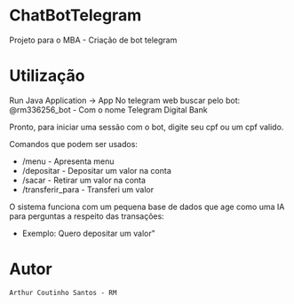 # ChatBotTelegram
Projeto para o MBA - Criação de bot  telegram

# Utilização

Run Java Application -> App
No telegram web buscar pelo bot: 
@rm336256_bot - Com o nome Telegram Digital Bank

Pronto, para iniciar uma sessão com o bot, digite seu cpf ou um cpf valido.

Comandos que podem ser usados:

- /menu - Apresenta menu
- /depositar - Depositar um valor na conta
- /sacar - Retirar um valor na conta
- /transferir_para - Transferi um valor

O sistema funciona com um pequena base de dados que age como uma IA para perguntas a respeito das transações: 

- Exemplo: Quero depositar um valor"

# Autor

```
Arthur Coutinho Santos - RM 
```
